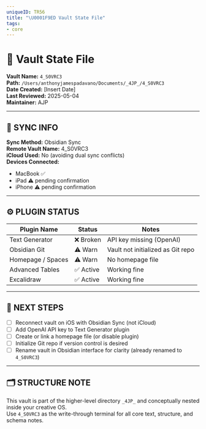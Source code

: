 ```yaml
---
uniqueID: TR56
title: "\U0001F9ED Vault State File"
tags:
- core
---
```


# 🧭 Vault State File  
**Vault Name:** `4_S0VRC3`  
**Path:** `/Users/anthonyjamespadavano/Documents/_4JP_/4_S0VRC3`  
**Date Created:** [Insert Date]  
**Last Reviewed:** 2025-05-04  
**Maintainer:** AJP

---

## 🔗 SYNC INFO  
**Sync Method:** Obsidian Sync  
**Remote Vault Name:** 4_S0VRC3  
**iCloud Used:** No (avoiding dual sync conflicts)  
**Devices Connected:**  
- MacBook ✅  
- iPad ⚠️ pending confirmation  
- iPhone ⚠️ pending confirmation  

---

## ⚙️ PLUGIN STATUS  

| Plugin Name       | Status     | Notes                              |
|-------------------|------------|-------------------------------------|
| Text Generator    | ❌ Broken  | API key missing (OpenAI)            |
| Obsidian Git      | ⚠️ Warn    | Vault not initialized as Git repo   |
| Homepage / Spaces | ⚠️ Warn    | No homepage file                    |
| Advanced Tables   | ✅ Active  | Working fine                        |
| Excalidraw        | ✅ Active  | Working fine                        |

---

## 📌 NEXT STEPS  
- [ ] Reconnect vault on iOS with Obsidian Sync (not iCloud)  
- [ ] Add OpenAI API key to Text Generator plugin  
- [ ] Create or link a homepage file (or disable plugin)  
- [ ] Initialize Git repo if version control is desired  
- [ ] Rename vault in Obsidian interface for clarity (already renamed to `4_S0VRC3`)  

---

## 🗂 STRUCTURE NOTE  
This vault is part of the higher-level directory `_4JP_` and conceptually nested inside your creative OS.  
Use `4_S0VRC3` as the write-through terminal for all core text, structure, and schema notes.  